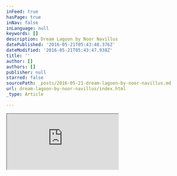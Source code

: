 ```yaml
---
inFeed: true
hasPage: true
inNav: false
inLanguage: null
keywords: []
description: Dream Lagoon by Noor Navillus
datePublished: '2016-05-21T05:43:48.376Z'
dateModified: '2016-05-21T05:43:47.938Z'
title: ''
author: []
authors: []
publisher: null
starred: false
sourcePath: _posts/2016-05-21-dream-lagoon-by-noor-navillus.md
url: dream-lagoon-by-noor-navillus/index.html
_type: Article

---
```

<iframe src="https://bandcamp.com/EmbeddedPlayer/album=2564920760/size=large/bgcol=333333/linkcol=ffffff/minimal=true/transparent=true/" style=""><a href="http://noornavillus.bandcamp.com/album/dream-lagoon">Dream Lagoon by Noor Navillus</a></iframe>